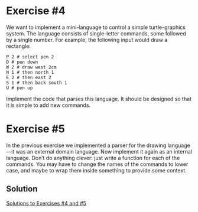 # Exercise #4

We want to implement a mini-language to control a simple turtle-graphics system. The language consists of single-letter 
commands, some followed by a single number. For example, the following input would draw a rectangle:

```
P 2 # select pen 2
D # pen down
W 2 # draw west 2cm
N 1 # then north 1
E 2 # then east 2
S 1 # then back south 1
U # pen up
```

Implement the code that parses this language. It should be designed so that it is simple to add new commands.

# Exercise #5

In the previous exercise we implemented a parser for the drawing language—it was an external domain language.
Now implement it again as an internal language. Don’t do anything clever: just write a function for each of the commands.
You may have to change the names of the commands to lower case, and maybe to wrap them inside something to provide some context.

## Solution

[Solutions to Exercises #4 and #5](https://github.com/AnneH20/Notes/blob/main/src/main/code/turtle)